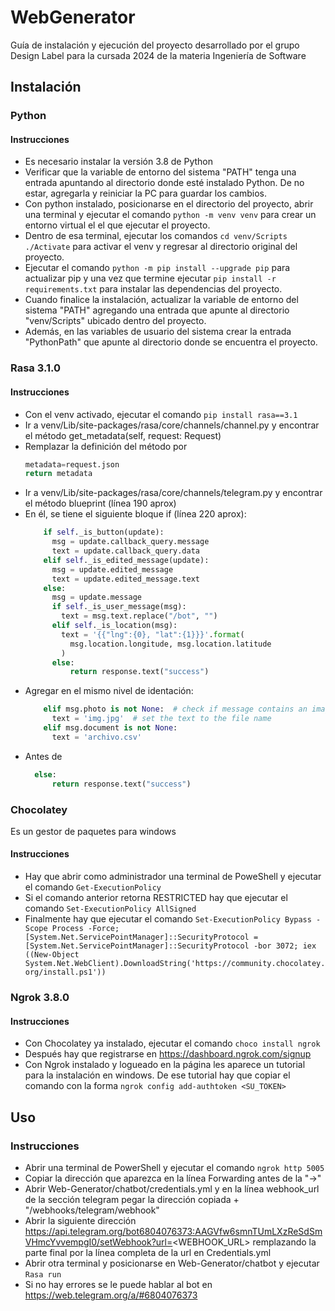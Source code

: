 # WebGenerator
Guía de instalación y ejecución del proyecto desarrollado por el grupo Design Label para la cursada 2024 de la materia Ingeniería de Software

## Instalación

### Python
#### Instrucciones

- Es necesario instalar la versión 3.8 de Python
- Verificar que la variable de entorno del sistema "PATH" tenga una entrada apuntando al directorio donde esté instalado Python. De no estar, agregarla y reiniciar la PC para guardar los cambios.
- Con python instalado, posicionarse en el directorio del proyecto, abrir una terminal y ejecutar el comando
``` python -m venv venv ``` para crear un entorno virtual el el que ejecutar el proyecto.
- Dentro de esa terminal, ejecutar los comandos ``` cd venv/Scripts ``` ``` ./Activate ``` para activar el venv y regresar al directorio original del proyecto.
- Ejecutar el comando ``` python -m pip install --upgrade pip ``` para actualizar pip y una vez que termine ejecutar ``` pip install -r requirements.txt ``` para instalar las dependencias del proyecto.
- Cuando finalice la instalación, actualizar la variable de entorno del sistema "PATH" agregando una entrada que apunte al directorio "venv/Scripts" ubicado dentro del proyecto.
- Además, en las variables de usuario del sistema crear la entrada "PythonPath" que apunte al directorio donde se encuentra el proyecto.

### Rasa 3.1.0
#### Instrucciones

- Con el venv activado, ejecutar el comando
``` pip install rasa==3.1 ```
- Ir a venv/Lib/site-packages/rasa/core/channels/channel.py y encontrar el método get_metadata(self, request: Request)
- Remplazar la definición del método por
    ```python
    metadata=request.json
    return metadata
    ```
- Ir a venv/Lib/site-packages/rasa/core/channels/telegram.py y encontrar el método blueprint (línea 190 aprox)
- En él, se tiene el siguiente bloque if (línea 220 aprox):
  ```python
      if self._is_button(update):
        msg = update.callback_query.message
        text = update.callback_query.data
      elif self._is_edited_message(update):
        msg = update.edited_message
        text = update.edited_message.text
      else:
        msg = update.message
        if self._is_user_message(msg):
          text = msg.text.replace("/bot", "")
        elif self._is_location(msg):
          text = '{{"lng":{0}, "lat":{1}}}'.format(
            msg.location.longitude, msg.location.latitude
          )
        else:
            return response.text("success")
  ```
- Agregar en el mismo nivel de identación:
  ```python    
      elif msg.photo is not None:  # check if message contains an image
        text = 'img.jpg'  # set the text to the file name
      elif msg.document is not None:
        text = 'archivo.csv'
  ```
- Antes de
  ```python    
    else:
        return response.text("success")
  ```

### Chocolatey
Es un gestor de paquetes para windows

#### Instrucciones

- Hay que abrir como administrador una terminal de PoweShell y ejecutar el comando ``` Get-ExecutionPolicy ```
- Si el comando anterior retorna RESTRICTED hay que ejecutar el comando ```Set-ExecutionPolicy AllSigned```
- Finalmente hay que ejecutar el comando 
```Set-ExecutionPolicy Bypass -Scope Process -Force; [System.Net.ServicePointManager]::SecurityProtocol = [System.Net.ServicePointManager]::SecurityProtocol -bor 3072; iex ((New-Object System.Net.WebClient).DownloadString('https://community.chocolatey.org/install.ps1'))```

### Ngrok 3.8.0
#### Instrucciones

- Con Chocolatey ya instalado, ejecutar el comando ```choco install ngrok```
- Después hay que registrarse en https://dashboard.ngrok.com/signup
- Con Ngrok instalado y logueado en la página les aparece un tutorial para la instalación en windows. De ese tutorial hay que copiar el comando con la forma ```ngrok config add-authtoken <SU_TOKEN>```

## Uso
### Instrucciones
- Abrir una terminal de PowerShell y ejecutar el comando ```ngrok http 5005```
- Copiar la dirección que aparezca en la línea Forwarding antes de la "->"
- Abrir Web-Generator/chatbot/credentials.yml y en la línea webhook_url de la sección telegram pegar la dirección copiada + "/webhooks/telegram/webhook"
- Abrir la siguiente dirección https://api.telegram.org/bot6804076373:AAGVfw6smnTUmLXzReSdSmVHmcYvvempgI0/setWebhook?url=<WEBHOOK_URL> remplazando la parte final por la línea completa de la url en Credentials.yml
- Abrir otra terminal y posicionarse en Web-Generator/chatbot y ejecutar ```Rasa run```
- Si no hay errores se le puede hablar al bot en https://web.telegram.org/a/#6804076373
